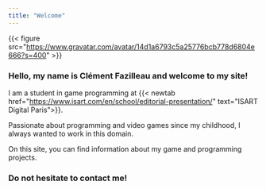 ```yaml
---
title: "Welcome"
---
```


{{< figure src="https://www.gravatar.com/avatar/14d1a6793c5a25776bcb778d6804e666?s=400" >}}

### Hello, my name is Clément Fazilleau and welcome to my site!

I am a student in game programming at {{< newtab href="https://www.isart.com/en/school/editorial-presentation/" text="ISART Digital Paris">}}.

Passionate about programming and video games since my childhood, I always wanted to work in this domain.

On this site, you can find information about my game and programming projects.

### Do not hesitate to contact me!
